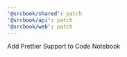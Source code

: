 ```yaml
---
'@srcbook/shared': patch
'@srcbook/api': patch
'@srcbook/web': patch
---
```


Add Prettier Support to Code Notebook
